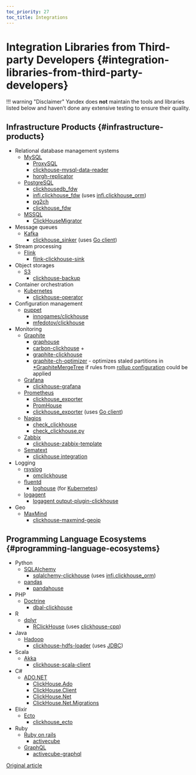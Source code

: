```yaml
---
toc_priority: 27
toc_title: Integrations
---
```


# Integration Libraries from Third-party Developers {#integration-libraries-from-third-party-developers}

!!! warning "Disclaimer"
    Yandex does **not** maintain the tools and libraries listed below and haven’t done any extensive testing to ensure their quality.

## Infrastructure Products {#infrastructure-products}

-   Relational database management systems
    -   [MySQL](https://www.mysql.com)
        -   [ProxySQL](https://github.com/sysown/proxysql/wiki/ClickHouse-Support)
        -   [clickhouse-mysql-data-reader](https://github.com/Altinity/clickhouse-mysql-data-reader)
        -   [horgh-replicator](https://github.com/larsnovikov/horgh-replicator)
    -   [PostgreSQL](https://www.postgresql.org)
        -   [clickhousedb\_fdw](https://github.com/Percona-Lab/clickhousedb_fdw)
        -   [infi.clickhouse\_fdw](https://github.com/Infinidat/infi.clickhouse_fdw) (uses [infi.clickhouse\_orm](https://github.com/Infinidat/infi.clickhouse_orm))
        -   [pg2ch](https://github.com/mkabilov/pg2ch)
        -   [clickhouse\_fdw](https://github.com/adjust/clickhouse_fdw)
    -   [MSSQL](https://en.wikipedia.org/wiki/Microsoft_SQL_Server)
        -   [ClickHouseMigrator](https://github.com/zlzforever/ClickHouseMigrator)
-   Message queues
    -   [Kafka](https://kafka.apache.org)
        -   [clickhouse\_sinker](https://github.com/housepower/clickhouse_sinker) (uses [Go client](https://github.com/ClickHouse/clickhouse-go/))
-   Stream processing
    -   [Flink](https://flink.apache.org)
        -   [flink-clickhouse-sink](https://github.com/ivi-ru/flink-clickhouse-sink)
-   Object storages
    -   [S3](https://en.wikipedia.org/wiki/Amazon_S3)
        -   [clickhouse-backup](https://github.com/AlexAkulov/clickhouse-backup)
-   Container orchestration
    -   [Kubernetes](https://kubernetes.io)
        -   [clickhouse-operator](https://github.com/Altinity/clickhouse-operator)
-   Configuration management
    -   [puppet](https://puppet.com)
        -   [innogames/clickhouse](https://forge.puppet.com/innogames/clickhouse)
        -   [mfedotov/clickhouse](https://forge.puppet.com/mfedotov/clickhouse)
-   Monitoring
    -   [Graphite](https://graphiteapp.org)
        -   [graphouse](https://github.com/yandex/graphouse)
        -   [carbon-clickhouse](https://github.com/lomik/carbon-clickhouse) +
        -   [graphite-clickhouse](https://github.com/lomik/graphite-clickhouse)
        -   [graphite-ch-optimizer](https://github.com/innogames/graphite-ch-optimizer) - optimizes staled partitions in [\*GraphiteMergeTree](../../engines/table_engines/mergetree_family/graphitemergetree.md#graphitemergetree) if rules from [rollup configuration](../../engines/table_engines/mergetree_family/graphitemergetree.md#rollup-configuration) could be applied
    -   [Grafana](https://grafana.com/)
        -   [clickhouse-grafana](https://github.com/Vertamedia/clickhouse-grafana)
    -   [Prometheus](https://prometheus.io/)
        -   [clickhouse\_exporter](https://github.com/f1yegor/clickhouse_exporter)
        -   [PromHouse](https://github.com/Percona-Lab/PromHouse)
        -   [clickhouse\_exporter](https://github.com/hot-wifi/clickhouse_exporter) (uses [Go client](https://github.com/kshvakov/clickhouse/))
    -   [Nagios](https://www.nagios.org/)
        -   [check\_clickhouse](https://github.com/exogroup/check_clickhouse/)
        -   [check\_clickhouse.py](https://github.com/innogames/igmonplugins/blob/master/src/check_clickhouse.py)
    -   [Zabbix](https://www.zabbix.com)
        -   [clickhouse-zabbix-template](https://github.com/Altinity/clickhouse-zabbix-template)
    -   [Sematext](https://sematext.com/)
        -   [clickhouse integration](https://github.com/sematext/sematext-agent-integrations/tree/master/clickhouse)
-   Logging
    -   [rsyslog](https://www.rsyslog.com/)
        -   [omclickhouse](https://www.rsyslog.com/doc/master/configuration/modules/omclickhouse.html)
    -   [fluentd](https://www.fluentd.org)
        -   [loghouse](https://github.com/flant/loghouse) (for [Kubernetes](https://kubernetes.io))
    -   [logagent](https://www.sematext.com/logagent)
        -   [logagent output-plugin-clickhouse](https://sematext.com/docs/logagent/output-plugin-clickhouse/)
-   Geo
    -   [MaxMind](https://dev.maxmind.com/geoip/)
        -   [clickhouse-maxmind-geoip](https://github.com/AlexeyKupershtokh/clickhouse-maxmind-geoip)

## Programming Language Ecosystems {#programming-language-ecosystems}

-   Python
    -   [SQLAlchemy](https://www.sqlalchemy.org)
        -   [sqlalchemy-clickhouse](https://github.com/cloudflare/sqlalchemy-clickhouse) (uses [infi.clickhouse\_orm](https://github.com/Infinidat/infi.clickhouse_orm))
    -   [pandas](https://pandas.pydata.org)
        -   [pandahouse](https://github.com/kszucs/pandahouse)
- PHP
    -   [Doctrine](https://www.doctrine-project.org/)
        -   [dbal-clickhouse](https://packagist.org/packages/friendsofdoctrine/dbal-clickhouse)
-   R
    -   [dplyr](https://db.rstudio.com/dplyr/)
        -   [RClickHouse](https://github.com/IMSMWU/RClickHouse) (uses [clickhouse-cpp](https://github.com/artpaul/clickhouse-cpp))
-   Java
    -   [Hadoop](http://hadoop.apache.org)
        -   [clickhouse-hdfs-loader](https://github.com/jaykelin/clickhouse-hdfs-loader) (uses [JDBC](../../sql_reference/table_functions/jdbc.md))
-   Scala
    -   [Akka](https://akka.io)
        -   [clickhouse-scala-client](https://github.com/crobox/clickhouse-scala-client)
-   C\#
    -   [ADO.NET](https://docs.microsoft.com/en-us/dotnet/framework/data/adonet/ado-net-overview)
        -   [ClickHouse.Ado](https://github.com/killwort/ClickHouse-Net)
        -   [ClickHouse.Client](https://github.com/DarkWanderer/ClickHouse.Client)
        -   [ClickHouse.Net](https://github.com/ilyabreev/ClickHouse.Net)
        -   [ClickHouse.Net.Migrations](https://github.com/ilyabreev/ClickHouse.Net.Migrations)
-   Elixir
    -   [Ecto](https://github.com/elixir-ecto/ecto)
        -   [clickhouse\_ecto](https://github.com/appodeal/clickhouse_ecto)
-   Ruby
    -   [Ruby on rails](https://rubyonrails.org/)
        -   [activecube](https://github.com/bitquery/activecube)
    -   [GraphQL](https://github.com/graphql)
        -   [activecube-graphql](https://github.com/bitquery/activecube-graphql)
        

[Original article](https://clickhouse.tech/docs/en/interfaces/third-party/integrations/) <!--hide-->

